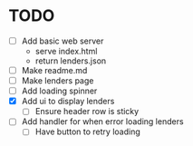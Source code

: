 # TODO

- [ ] Add basic web server
  - serve index.html
  - return lenders.json
- [ ] Make readme.md
- [ ] Make lenders page
- [ ] Add loading spinner
- [x] Add ui to display lenders
  - [ ] Ensure header row is sticky
- [ ] Add handler for when error loading lenders
  - [ ] Have button to retry loading
